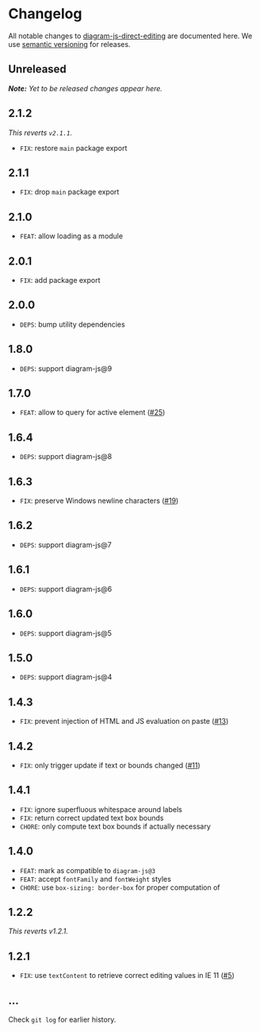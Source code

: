 # Changelog

All notable changes to [diagram-js-direct-editing](https://github.com/bpmn-io/diagram-js-direct-editing) are documented here. We use [semantic versioning](http://semver.org/) for releases.

## Unreleased

___Note:__ Yet to be released changes appear here._

## 2.1.2

_This reverts `v2.1.1`._

* `FIX`: restore `main` package export

## 2.1.1

* `FIX`: drop `main` package export

## 2.1.0

* `FEAT`: allow loading as a module

## 2.0.1

* `FIX`: add package export

## 2.0.0

* `DEPS`: bump utility dependencies

## 1.8.0

* `DEPS`: support diagram-js@9

## 1.7.0

* `FEAT`: allow to query for active element ([#25](https://github.com/bpmn-io/diagram-js-direct-editing/pull/25))

## 1.6.4

* `DEPS`: support diagram-js@8

## 1.6.3

* `FIX`: preserve Windows newline characters ([#19](https://github.com/bpmn-io/diagram-js-direct-editing/pull/19))

## 1.6.2

* `DEPS`: support diagram-js@7

## 1.6.1

* `DEPS`: support diagram-js@6

## 1.6.0

* `DEPS`: support diagram-js@5

## 1.5.0

* `DEPS`: support diagram-js@4

## 1.4.3

* `FIX`: prevent injection of HTML and JS evaluation on paste ([#13](https://github.com/bpmn-io/diagram-js-direct-editing/issues/13))

## 1.4.2

* `FIX`: only trigger update if text or bounds changed ([#11](https://github.com/bpmn-io/diagram-js-direct-editing/pull/11))

## 1.4.1

* `FIX`: ignore superfluous whitespace around labels
* `FIX`: return correct updated text box bounds
* `CHORE`: only compute text box bounds if actually necessary

## 1.4.0

* `FEAT`: mark as compatible to `diagram-js@3`
* `FEAT`: accept `fontFamily` and `fontWeight` styles
* `CHORE`: use `box-sizing: border-box` for proper computation of

## 1.2.2

_This reverts v1.2.1._

## 1.2.1

* `FIX`: use `textContent` to retrieve correct editing values in IE 11 ([#5](https://github.com/bpmn-io/diagram-js-direct-editing/issues/5))

## ...

Check `git log` for earlier history.